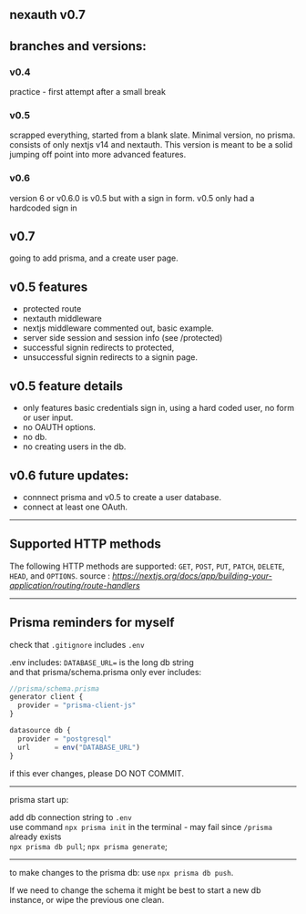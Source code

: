 ## nexauth v0.7

## branches and versions:

### v0.4

practice - first attempt after a small break

### v0.5

scrapped everything, started from a blank slate. Minimal version, no prisma. consists of only nextjs v14 and nextauth. This version is meant to be a solid jumping off point into more advanced features.

### v0.6

version 6 or v0.6.0 is v0.5 but with a sign in form. v0.5 only had a hardcoded sign in

## v0.7

going to add prisma, and a create user page.

## v0.5 features

- protected route
- nextauth middleware
- nextjs middleware commented out, basic example.
- server side session and session info (see /protected)
- successful signin redirects to protected,
- unsuccessful signin redirects to a signin page.

## v0.5 feature details

- only features basic credentials sign in, using a hard coded user, no form or user input.
- no OAUTH options.
- no db.
- no creating users in the db.

## v0.6 future updates:

- connnect prisma and v0.5 to create a user database.
- connect at least one OAuth.

---

## Supported HTTP methods

The following HTTP methods are supported: `GET`, `POST`, `PUT`, `PATCH`, `DELETE`, `HEAD`, and `OPTIONS`.
source : *https://nextjs.org/docs/app/building-your-application/routing/route-handlers*

---

## Prisma reminders for myself

check that `.gitignore` includes `.env`

.env includes: `DATABASE_URL=` is the long db string  
and that prisma/schema.prisma only ever includes:

```js
//prisma/schema.prisma
generator client {
  provider = "prisma-client-js"
}

datasource db {
  provider = "postgresql"
  url      = env("DATABASE_URL")
}
```

if this ever changes, please DO NOT COMMIT.

---

prisma start up:

add db connection string to `.env`  
use command `npx prisma init` in the terminal - may fail since `/prisma` already exists  
`npx prisma db pull`;
`npx prisma generate`;

---

to make changes to the prisma db: use `npx prisma db push`.

If we need to change the schema it might be best to start a new db instance, or wipe the previous one clean.
